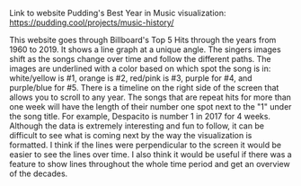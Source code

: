 Link to website Pudding's Best Year in Music visualization: https://pudding.cool/projects/music-history/

This website goes through Billboard's Top 5 Hits through the years from 1960 to 2019. It shows a line graph at a unique angle. The singers images shift as the songs change over time and follow the different paths. The images are underlined with a color based on which spot the song is in: white/yellow is #1, orange is #2, red/pink is #3, purple for #4, and purple/blue for #5. There is a timeline on the right side of the screen that allows you to scroll to any year. The songs that are repeat hits for more than one week will have the length of their number one spot next to the "1" under the song title. For example, Despacito is number 1 in 2017 for 4 weeks. Although the data is extremely interesting and fun to follow, it can be difficult to see what is coming next by the way the visualization is formatted. I think if the lines were perpendicular to the screen it would be easier to see the lines over time. I also think it would be useful if there was a feature to show lines throughout the whole time period and get an overview of the decades.
